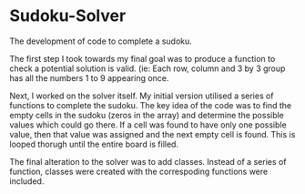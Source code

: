 # Sudoku-Solver
The development of code to complete a sudoku.

The first step I took towards my final goal was to produce a function to check a potential solution is valid. (ie: Each row, column and 3 by 3 group has all the numbers 1 to 9 appearing once.

Next, I worked on the solver itself. My initial version utilised a series of functions to complete the sudoku. The key idea of the code was to find the empty cells in the sudoku (zeros in the array) and determine the possible values which could go there. If a cell was found to have only one possible value, then that value was assigned and the next empty cell is found. This is looped thorugh until the entire board is filled.

The final alteration to the solver was to add classes. Instead of a series of function, classes were created with the correspoding functions were included. 

